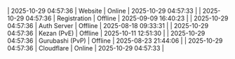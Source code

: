 | 2025-10-29 04:57:36 | Website | Online | 2025-10-29 04:57:33 |
| 2025-10-29 04:57:36 | Registration | Offline | 2025-09-09 16:40:23 |
| 2025-10-29 04:57:36 | Auth Server | Offline | 2025-08-18 09:33:31 |
| 2025-10-29 04:57:36 | Kezan (PvE) | Offline | 2025-10-11 12:51:30 |
| 2025-10-29 04:57:36 | Gurubashi (PvP) | Offline | 2025-08-23 21:44:06 |
| 2025-10-29 04:57:36 | Cloudflare | Online | 2025-10-29 04:57:33 |
